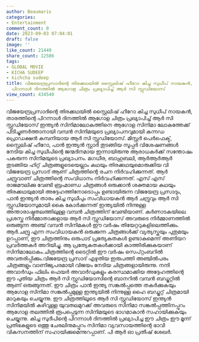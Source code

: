 ```yaml
---
author: Beaumaris
categories:
- Entertainment
comment_count: 0
date: 2023-09-03 07:04:01
draft: false
image: ''
like_count: 21449
share_count: 12586
tags:
- GLOBAL MOVIE
- KICHA SUDEEP
- kichcha sudeep
title: വിജയേന്ദ്രപ്രസാദിന്റെ തിരക്കഥയിൽ സ്റ്റൈലിഷ് ഹീറോ കിച്ച സുധീപ് നായകൻ, താരത്തിന്റെ
  പിറന്നാൾ ദിനത്തിൽ ആഗോള ചിത്രം പ്രഖ്യാപിച്ച് ആർ സി സ്റ്റുഡിയോസ്
view_count: 434540
---
```


വിജയേന്ദ്രപ്രസാദിന്റെ തിരക്കഥയിൽ സ്റ്റൈലിഷ് ഹീറോ കിച്ച സുധീപ് നായകൻ, താരത്തിന്റെ പിറന്നാൾ ദിനത്തിൽ ആഗോള ചിത്രം പ്രഖ്യാപിച്ച് ആർ സി സ്റ്റുഡിയോസ് ഇന്ത്യൻ സിനിമാലോകത്തിനെ ആഗോള സിനിമാ ലോകത്തേക്ക് പിടിച്ചുണർത്താനായി വമ്പൻ സിനിമയുടെ പ്രഖ്യാപനവുമായി കന്നഡ പ്രൊഡക്ഷൻ കമ്പനിയായ ആർ സി സ്റ്റുഡിയോസ്. മിസ്റ്റർ പെർഫെക്ട്, സ്റ്റൈലിഷ് ഹീറോ, പാൻ ഇന്ത്യൻ സ്റ്റാർ തുടങ്ങിയ സൂപ്പർ വിശേഷണങ്ങൾ നേടിയ കിച്ച സുധീപിന്റെ ജന്മദിനമായ ഇന്നായിരുന്നു ആരാധകർക്ക് സന്തോഷം പകരുന്ന സിനിമയുടെ പ്രഖ്യാപനം. മഗധീര, ബാഹുബലി, ആർആർആർ തുടങ്ങിയ ഹിറ്റ് ചിത്രങ്ങളുടെയെല്ലാം കഥയും തിരക്കഥയുമൊരുക്കിയ വി വിജയേന്ദ്ര പ്രസാദ് ആണ് ചിത്രത്തിന്റെ രചന നിർവഹിക്കുന്നത്. ആർ ചന്ദ്രുവാണ്‌ ചിത്രത്തിന്റെ സംവിധാനം നിർവഹിക്കുന്നത്. എസ് എസ് രാജമൗലിക്കു വേണ്ടി ബ്രഹ്മാണ്ഡ ചിത്രങ്ങൾ ഒരുക്കാൻ ശക്തമായ കഥയും തിരക്കഥയുമായി അദ്ദേഹത്തിനോടൊപ്പം ഉണ്ടായിരുന്ന വിജയേന്ദ്ര പ്രസാദും, പാൻ ഇന്ത്യൻ താരം കിച്ച സുധീപും സംവിധായകൻ ആർ ചന്ദ്രുവും ആർ സി സ്റ്റുഡിയോസുമായി കൈ കോർക്കുന്നത് ഇന്ത്യയിൽ നിന്നുള്ള അന്താരാഷ്ട്രതലത്തിലുള്ള വമ്പൻ ചിത്രത്തിന് വേണ്ടിയാണ്. കർണാടകയിലെ പ്രശസ്ത നിർമ്മാതാക്കളായ ആർ സി സ്റ്റുഡിയോസ് അവരുടെ നിർമ്മാണത്തിൽ ഒരുങ്ങുന്ന അഞ്ച് വമ്പൻ സിനിമകൾ ഈ വർഷം തിയേറ്ററുകളിലെത്തിക്കും. ആർ.ചന്ദ്രു എന്ന സംവിധായകൻ ഒരുക്കുന്ന ചിത്രങ്ങൾക്ക് വ്യത്യസ്തയും പുതുമയും ഉറപ്പാണ്, ഈ ചിത്രത്തിനും ഒരുപാട് പ്രത്യേകതകൾ ഉണ്ടാകുമെന്ന് അണിയറ പ്രവർത്തകർ അറിയിച്ചു. ആ പ്രത്യേകതകൾക്കായി കാത്തിരിക്കുകയാണ് സിനിമാലോകം.ചിത്രത്തിന്റെ ടൈറ്റിൽ ഈ വർഷം സെപ്റ്റംബറിൽ അവതരിപ്പിക്കും.വിജയേന്ദ്ര പ്രസാദ് എഴുതിയ ഇരുപത്തി അഞ്ചിൽപരം ചിത്രങ്ങളും വാണിജ്യപരമായി വിജയം നേടിയ ചിത്രങ്ങളായിരുന്നു. നന്ദി അവാർഡും ഫിലിം ഫെയർ അവാർഡുകളും കരസ്ഥമാക്കിയ അദ്ദേഹത്തിന്റെ ഈ പുതിയ ചിത്രം ആർ സി സ്റ്റുഡിയോസിന്റെ ബാനറിൽ വമ്പൻ ബഡ്ജറ്റിൽ ആണ് ഒരുങ്ങുന്നത്. ഈ ചിത്രം പാൻ ഇന്ത്യ സങ്കൽപ്പത്തെ തകർക്കുകയും ആഗോള സിനിമാ സങ്കൽപ്പമുള്ള ഇന്ത്യയിൽ നിന്നുള്ള ഹൈ ബഡ്ജറ്റ് ചിത്രമായി മാറുകയും ചെയ്യുന്നു. ഈ ചിത്രത്തിലൂടെ ആർ സി സ്റ്റുഡിയോസ് ഇന്ത്യൻ സിനിമയിൽ കഴിവുള്ള യുവതലമുറക്ക് അവരുടെ സിനിമാ സങ്കൽപ്പത്തിനപ്പുറം ആഗോള തലത്തിൽ രൂപപ്പെടുന്ന സിനിമയുടെ ഭാഗമാകാൻ സഹായിക്കുകയും ചെയ്യുന്നു. കിച്ച സുദീപിന്റെ പിറന്നാൾ ദിനത്തിൽ പ്രഖ്യാപിച്ച ഈ ചിത്രം ഈ മൂന്ന് പ്രതിഭകളുടെ ഒത്തു ചേരലിനുമപ്പുറം സിനിമാ വ്യവസായത്തിന്റെ ഭാവി വികസനത്തിന് സഹായിക്കുമെന്നുറപ്പാണ്. പി ആർ ഓ പ്രതീഷ് ശേഖർ.